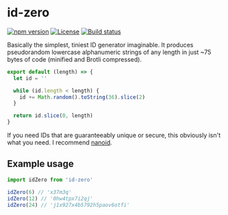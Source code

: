 # id-zero

[![npm version](https://img.shields.io/npm/v/id-zero?style=flat-square)](https://npm.im/id-zero)
[![License](https://img.shields.io/github/license/mattlucock/id-zero?style=flat-square)](https://github.com/mattlucock/id-zero/blob/main/LICENSE.md)
[![Build status](https://img.shields.io/github/actions/workflow/status/mattlucock/id-zero/test.yaml?style=flat-square)](https://github.com/mattlucock/id-zero/actions/workflows/test.yaml)

Basically the simplest, tiniest ID generator imaginable. It produces pseudorandom lowercase alphanumeric strings of any length in just ~75 bytes of code (minified and Brotli compressed).

```js
export default (length) => {
  let id = ''

  while (id.length < length) {
    id += Math.random().toString(36).slice(2)
  }

  return id.slice(0, length)
}
```

If you need IDs that are guaranteeably unique or secure, this obviously isn't what you need. I recommend [nanoid](https://npm.im/nanoid).

## Example usage

```js
import idZero from 'id-zero'

idZero(6) // 'x37m3q'
idZero(12) // '0hw4tpx7i2qj'
idZero(24) // 'j1x927x4b5792h5paov6otfi'
```
